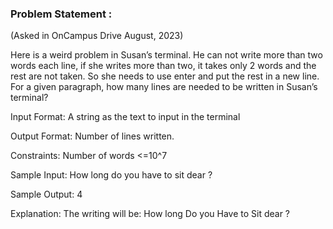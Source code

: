 <h3> Problem Statement :  </h3>
(Asked in OnCampus Drive August, 2023)

Here is a weird problem in Susan’s terminal. He can not write more than two words each line, if she writes more than two, it takes only 2 words and the rest are not taken. So she needs to use enter and put the rest in a new line. For a given paragraph, how many lines are needed to be written in Susan’s terminal?

Input Format:
A string as the text to input in the terminal

Output Format:
Number of lines written.

Constraints:
Number of words <=10^7

Sample Input:
How long do you have to sit dear ?

Sample Output:
4

Explanation:
The writing will be:
How long
Do you
Have to
Sit dear ?
